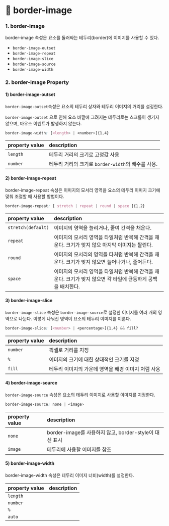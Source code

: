# 📄 border-image

### 1. border-image 

border-image 속성은 요소를 둘러싸는 테두리\(border\)에 이미지를 사용할 수 있다.

* `border-image-outset`
* `border-image-repeat`
* `border-image-slice`
* `border-image-source`
* `border-image-width`

### 2. border-image Property

#### 1\) border-image-outset

`border-image-outset`속성은 요소의 테두리 상자와 테두리 이미지의 거리를 설정한다.

`border-image-outset` 으로 인해 요소 바깥에 그려지는 테두리로는 스크롤이 생기지 않으며, 마우스 이벤트가 발생하지 않는다.

```css
border-image-width: [<length> | <number>]{1,4}
```

| property value | description |
| :--- | :--- |
| `length` | 테두리 거리의 크기로 고정값 사용 |
| `number` | 테두리 거리의 크기로 `border-width`의 배수를 사용. |

#### 2\) border-image-repeat

border-image-repeat 속성은 이미지의 모서리 영역을 요소의 테두리 이미지 크기에 맞춰 조절할 때 사용할 방법이다.

```css
border-image-repeat: [ stretch | repeat | round | space ]{1,2}
```

| property value | description |
| :--- | :--- |
| `stretch(default)` | 이미지의 영역을 늘리거나, 줄여 간격을 채운다. |
| `repeat` | 이미지의 모서리 영역을 타일처럼 반복해 간격을 채운다. 크기가 맞지 않으 마지막 이미지는 짤린다. |
| `round` | 이미지의 모서리의 영역을 타처럼 반복해 간격을 채운다. 크기가 맞지 않으면 늘어나거나, 줄어든다. |
| `space` | 이미지의 모서리 영역을 타일처럼 반복해 간격을 채운다. 크기가 맞지 않으면 각 타일에 균등하게 공백을 배치한다. |

#### 3\) border-image-slice

`border-image-slice` 속성은 `border-image-source`로 설정한 이미지를 여러 개의 영역으로 나눈다. 이렇게 나눠진 영역이 요소의 테두리 이미지를 이룬다.

```css
border-image-slice: [<number> | <percentage>]{1,4} && fill?
```

| property value | description |
| :--- | :--- |
| `number` | 픽셀로 거리를 지정 |
| `%` | 이미지의 크기에 대한 상대적인 크기를 지정 |
| `fill` | 테두리 이미지의 가운데 영역을 배경 이미지 처럼 사용 |

#### 4\) border-image-source

`border-image-source`  속성은 요소의 테두리 이미지로 사용할 이미지를 지정한다.

```css
border-image-source: none | <image>
```

| property value | description |
| :--- | :--- |
| `none` | border-image를 사용하지 않고, border-style이 대신 표시 |
| `image` | 테두리에 사용할 이미지를 참조 |

#### 5\) border-image-width

border-image-width 속성은 테두리 이미지 너비\(width\)를 설정한다.

| property value | description |
| :--- | :--- |
| `length` |  |
| `number` |  |
| `%` |  |
| `auto` |  |



